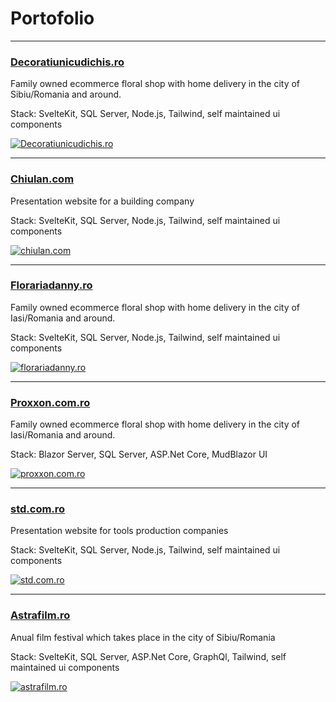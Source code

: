 
# Portofolio

***
### [Decoratiunicudichis.ro](https://www.decoratiunicudichis.ro)

Family owned ecommerce floral shop with home delivery in the city of Sibiu/Romania and around.

Stack: SvelteKit, SQL Server, Node.js,  Tailwind, self maintained ui components 

[![Decoratiunicudichis.ro](/assets/decoratiunicudichis.ro.png "Decoratiunicudichis.ro")](https://www.decoratiunicudichis.ro)

***
### [Chiulan.com](https://new.chiulan.com)

Presentation website for a building company

Stack: SvelteKit, SQL Server, Node.js, Tailwind, self maintained ui components 

[![chiulan.com](/assets/new.chiulan.com.png "chiulan.com")](https://new.chiulan.com)

***
### [Florariadanny.ro](https://www.florariadanny.ro)

Family owned ecommerce floral shop with home delivery in the city of Iasi/Romania and around.

Stack: SvelteKit, SQL Server, Node.js, Tailwind, self maintained ui components 

[![florariadanny.ro](/assets/www.florariadanny.ro.png "florariadanny.ro")](https://www.florariadanny.ro)

***
### [Proxxon.com.ro](https://www.proxxon.com.ro)

Family owned ecommerce floral shop with home delivery in the city of Iasi/Romania and around.

Stack: Blazor Server, SQL Server, ASP.Net Core, MudBlazor UI

[![proxxon.com.ro](/assets/www.proxxon.com.ro.png "proxxon.com.ro")](https://www.proxxon.com.ro)

***
### [std.com.ro](https://www.std.com.ro)

Presentation website for tools production companies

Stack: SvelteKit, SQL Server, Node.js, Tailwind, self maintained ui components 

[![std.com.ro](/assets/www.std.com.ro.png "std.com.ro")](https://www.std.com.ro)

***
### [Astrafilm.ro](https://www.astrafilm.ro)

Anual film festival which takes place in the city of Sibiu/Romania

Stack: SvelteKit, SQL Server, ASP.Net Core, GraphQl, Tailwind, self maintained ui components 

[![astrafilm.ro](/assets/www.astrafilm.ro.png "astrafilm.ro")](https://www.astrafilm.ro)



